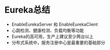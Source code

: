 # Eureka总结

* EnableEurekaServer  和 EnableEurekaClient
* 心跳检测、健康检测、负载均衡等功能
* Eureka的高可用，生产上建议至少两台以上
* 分布式系统中，服务注册中心是最重要的基础部分
